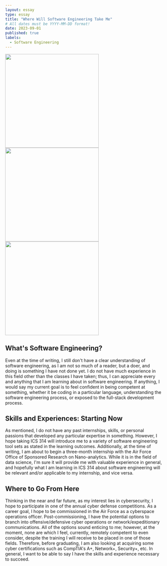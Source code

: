 ```yaml
---
layout: essay
type: essay
title: "Where Will Software Engineering Take Me"
# All dates must be YYYY-MM-DD format!
date: 2023-09-01
published: true
labels:
  - Software Engineering
---
```


<div class="text-center p-4">
  <img width="300px" src="../img/sei-image/sei-img1.jpg" class="img-thumbnail" >
  <img width="300px" src="../img/sei-image/sei-img2.jpg" class="img-thumbnail" >
  <img width="300px" src="../img/sei-image/sei-img3.jpg" class="img-thumbnail" >
</div>

## What's Software Engineering?

Even at the time of writing, I still don't have a clear understanding of software engineering, as I am not so much of a reader, but a doer, and doing is something I have not done yet. I do not have much experience in this field other than the classes I have taken; thus, I can appreciate every and anything that I am learning about in software engineering. If anything, I would say my current goal is to feel confident in being competent at something, whether it be coding in a particular language, understanding the software engineering process, or exposed to the full-stack development process.

## Skills and Experiences: Starting Now

As mentioned, I do not have any past internships, skills, or personal passions that developed any particular expertise in something. However, I hope taking ICS 314 will introduce me to a variety of software engineering tool sets as stated in the learning outcomes. Additionally, at the time of writing, I am about to begin a three-month internship with the Air Force Office of Sponsored Research on Nano-analytics. While it is in the field of data science, I'm sure it will provide me with valuable experience in general, and hopefully what I am learning in ICS 314 about software engineering will be relevant and/or applicable to my internship, and vice versa.

## Where to Go From Here

Thinking in the near and far future, as my interest lies in cybersecurity, I hope to participate in one of the annual cyber defense competitions. As a career goal, I hope to be commissioned in the Air Force as a cyberspace operations officer. Post-commissioning, I have the potential options to branch into offensive/defensive cyber operations or network/expeditionary communications. All of the options sound enticing to me; however, at the moment, none are which I feel, currently, remotely competent to even consider, despite the training I will receive to be placed in one of those fields. Therefore, before graduating, I am also looking at acquiring some cyber certifications such as CompTIA's A+, Network+, Security+, etc. In general, I want to be able to say I have the skills and experience necessary to succeed.

